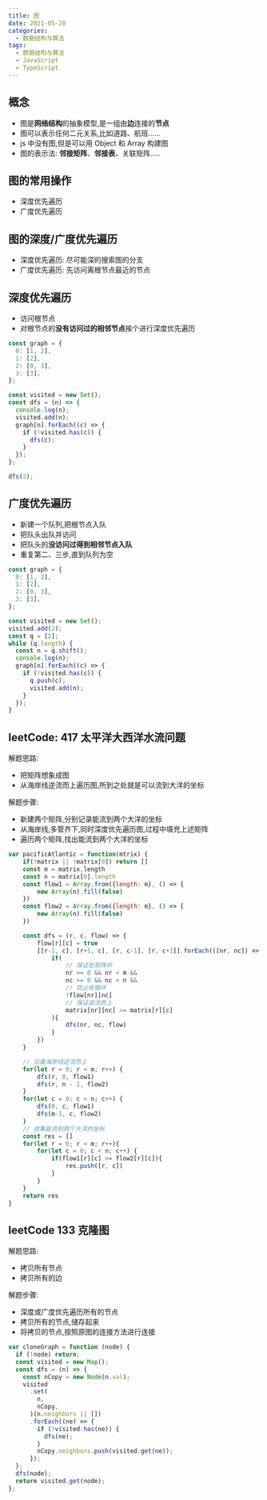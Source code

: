 ```yaml
---
title: 图
date: 2021-05-20
categories: 
  - 数据结构与算法
tags: 
  - 数据结构与算法
  - JavaScript
  - TypeScript
---
```


## 概念

- 图是**网络结构**的抽象模型,是一组由**边**连接的**节点**
- 图可以表示任何二元关系,比如道路、航班......
- js 中没有图,但是可以用 Object 和 Array 构建图
- 图的表示法: **邻接矩阵**、**邻接表**、关联矩阵.....

## 图的常用操作

- 深度优先遍历
- 广度优先遍历

## 图的深度/广度优先遍历

- 深度优先遍历: 尽可能深的搜索图的分支
- 广度优先遍历: 先访问离根节点最近的节点

## 深度优先遍历

- 访问根节点
- 对根节点的**没有访问过的相邻节点**挨个进行深度优先遍历

```js
const graph = {
  0: [1, 2],
  1: [2],
  2: [0, 3],
  3: [3],
};

const visited = new Set();
const dfs = (n) => {
  console.log(n);
  visited.add(n);
  graph[n].forEach((c) => {
    if (!visited.has(c)) {
      dfs(c);
    }
  });
};

dfs(2);
```

## 广度优先遍历

- 新建一个队列,把根节点入队
- 把队头出队并访问
- 把队头的**没访问过得到相邻节点入队**
- 重复第二、三步,直到队列为空

```js
const graph = {
  0: [1, 2],
  1: [2],
  2: [0, 3],
  3: [3],
};

const visited = new Set();
visited.add(2);
const q = [2];
while (q.length) {
  const n = q.shift();
  console.log(n);
  graph[n].forEach((c) => {
    if (!visited.has(c)) {
      q.push(c);
      visited.add(n);
    }
  });
}
```

## leetCode: 417 太平洋大西洋水流问题

解题思路:

- 把矩阵想象成图
- 从海岸线逆流而上遍历图,所到之处就是可以流到大洋的坐标

解题步骤:

- 新建两个矩阵,分别记录能流到两个大洋的坐标
- 从海岸线,多管齐下,同时深度优先遍历图,过程中填充上述矩阵
- 遍历两个矩阵,找出能流到两个大洋的坐标

```js
var pacificAtlantic = function(mtrix) {
    if(!matrix || !matrix[0]) return []
    const m = matrix,length
    const n = matrix[0].length
    const flow1 = Array.from({length: m}, () => {
        new Array(n).fill(false)
    })
    const flow2 = Array.from({length: m}, () => {
        new Array(n).fill(false)
    })

    const dfs = (r, c, flow) => {
        flow[r][c] = true
        [[r-1, c], [r+1, c], [r, c-1], [r, c+1]].forEach(([nr, nc]) => {
            if(
                // 保证在矩阵中
                nr >= 0 && nr < m &&
                nc >= 0 && nc < n &&
                // 防止死循环
                !flow[nr][nc]
                // 保证逆流而上
                matrix[nr][nc] >= matrix[r][c]
            ){
                dfs(nr, nc, flow)
            }
        })
    }

    // 沿着海岸线逆流而上
    for(let r = 0; r < m; r++) {
        dfs(r, 0, flow1)
        dfs(r, n - 1, flow2)
    }
    for(let c = 0; c < n; c++) {
        dfs(0, c, flow1)
        dfs(m-1, c, flow2)
    }
    // 收集能流到两个大洋的坐标
    const res = []
    for(let r = 0; r < m; r++){
        for(let c = 0; c < n; c++) {
            if(flow1[r][c] >= flow2[r][c]){
                res.push([r, c])
            }
        }
    }
    return res
}
```

## leetCode 133 克隆图

解题思路:

- 拷贝所有节点
- 拷贝所有的边

解题步骤:

- 深度或广度优先遍历所有的节点
- 拷贝所有的节点,储存起来
- 将拷贝的节点,按照原图的连接方法进行连接

```js
var cloneGraph = function (node) {
  if (!node) return;
  const visited = new Map();
  const dfs = (n) => {
    const nCopy = new Node(n.val);
    visited
      .set(
        n,
        nCopy,
      )(n.neighbors || [])
      .forEach((ne) => {
        if (!visited.has(ne)) {
          dfs(ne);
        }
        nCopy.neighbors.push(visited.get(ne));
      });
  };
  dfs(node);
  return visited.get(node);
};
```
